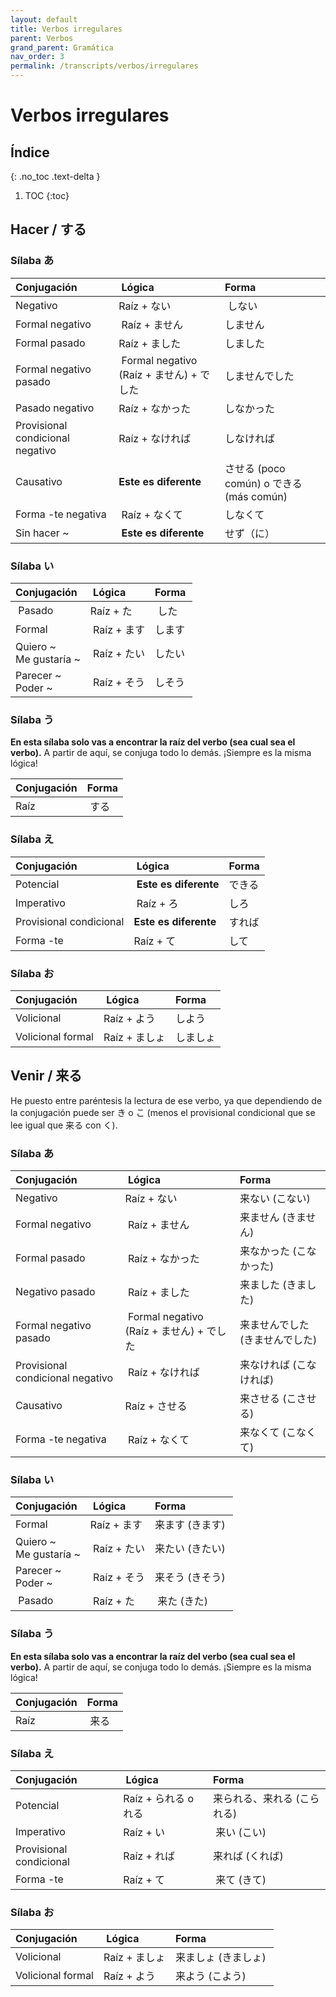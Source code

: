 ```yaml
---
layout: default
title: Verbos irregulares
parent: Verbos
grand_parent: Gramática
nav_order: 3
permalink: /transcripts/verbos/irregulares
---
```


# Verbos irregulares

## Índice
{: .no_toc .text-delta }

1. TOC
{:toc}

## Hacer / する

### Sílaba あ

| Conjugación  | Lógica        | Forma |
|:------------------|:------|:-----|
| Negativo | Raíz + ない | しない |
| Formal negativo | Raíz + ません | しません |
| Formal pasado | Raíz + ました | しました |
| Formal negativo pasado | Formal negativo (Raíz + ません) + でした | しませんでした |
| Pasado negativo | Raíz + なかった | しなかった |
| Provisional condicional negativo | Raíz + なければ | しなければ |
| Causativo | **Este es diferente** | させる (poco común) o できる (más común) |
| Forma -te negativa | Raíz + なくて | しなくて |
| Sin hacer ~ | **Este es diferente** | せず（に） |

### Sílaba い

| Conjugación  | Lógica        | Forma |
|:------------------|:------|:-----|
| Pasado | Raíz + た | した |
| Formal | Raíz + ます | します |
| Quiero ~ <br> Me gustaría ~ | Raíz + たい | したい |
| Parecer ~ <br> Poder ~ | Raíz + そう | しそう |

### Sílaba う

**En esta sílaba solo vas a encontrar la raíz del verbo (sea cual sea el verbo).** A partir de aquí, se conjuga todo lo demás. ¡Siempre es la misma lógica!

|  Conjugación       | Forma          |
|:-------------|:------------------|
| Raíz | する |

### Sílaba え

| Conjugación  | Lógica        | Forma |
|:------------------|:------|:-----|
| Potencial | **Este es diferente** | できる |
| Imperativo | Raíz + ろ | しろ |
| Provisional condicional | **Este es diferente** | すれば |
| Forma -te | Raíz + て | して |

### Sílaba お

| Conjugación  | Lógica        | Forma |
|:------------------|:------|:-----|
| Volicional | Raíz + よう | しよう |
| Volicional formal | Raíz + ましょ | しましょ |

## Venir / 来る

He puesto entre paréntesis la lectura de ese verbo, ya que dependiendo de la conjugación puede ser き o こ (menos el provisional condicional que se lee igual que 来る con く).

### Sílaba あ

| Conjugación  | Lógica        | Forma |
|:------------------|:------|:-----|
| Negativo | Raíz + ない | 来ない (こない) |
| Formal negativo | Raíz + ません | 来ません (きません) |
| Formal pasado | Raíz + なかった | 来なかった (こなかった) |
| Negativo pasado | Raíz + ました | 来ました (きました) |
| Formal negativo pasado | Formal negativo (Raíz + ません) + でした | 来ませんでした (きませんでした) |
| Provisional condicional negativo | Raíz + なければ | 来なければ (こなければ) |
| Causativo | Raíz + させる | 来させる (こさせる) |
| Forma -te negativa | Raíz + なくて | 来なくて (こなくて) |

### Sílaba い

| Conjugación  | Lógica        | Forma |
|:------------------|:------|:-----|
| Formal | Raíz + ます | 来ます (きます) |
| Quiero ~ <br> Me gustaría ~ | Raíz + たい | 来たい (きたい) |
| Parecer ~ <br> Poder ~ | Raíz + そう | 来そう (きそう) |
| Pasado | Raíz + た | 来た (きた) |

### Sílaba う

**En esta sílaba solo vas a encontrar la raíz del verbo (sea cual sea el verbo).** A partir de aquí, se conjuga todo lo demás. ¡Siempre es la misma lógica!

|  Conjugación       | Forma          |
|:-------------|:------------------|
| Raíz | 来る |

### Sílaba え

| Conjugación  | Lógica        | Forma |
|:------------------|:------|:-----|
| Potencial | Raíz + られる o れる | 来られる、来れる (こられる) |
| Imperativo | Raíz + い | 来い (こい)  |
| Provisional condicional | Raíz + れば | 来れば (くれば) |
| Forma -te | Raíz + て | 来て (きて) |

### Sílaba お

| Conjugación  | Lógica        | Forma |
|:------------------|:------|:-----|
| Volicional | Raíz + ましょ | 来ましょ (きましょ) |
| Volicional formal | Raíz + よう | 来よう (こよう) |